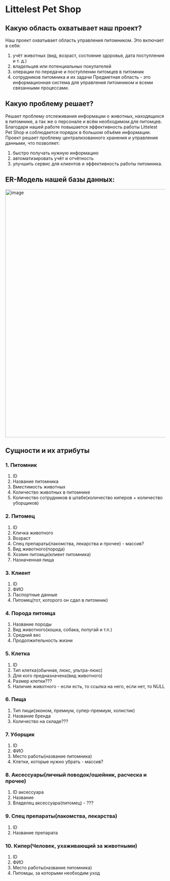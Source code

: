 # Littelest Pet Shop
## Какую область охватывает наш проект?
  Наш проект охватывает область управления питомником. 
  Это включает в себя:
1) учёт животных (вид, возраст, состояние здоровья, дата поступления и т. д.)
2) владельцев или потенциальных покупателей
3) операции по передаче и поступлении питомцев в питомник
4) сотрудников питомника и их задачи
Предметная область - это информационная система для управления питомником и всеми связанными процессами.
## Какую проблему решает?
  Решает проблему отслеживания информации о животных, находящихся в питомнике, а так же о персонале и всём необходимом для питомцев. Благодаря нашей работе повышается эффективность работы Littelest Pet Shop и соблюдается порядок в большом объёме информации. Проект решает проблему централизованного хранения и управления данными, что позволяет:
1) быстро получать нужную информацию
2) автоматизировать учёт и отчётность
3) улучшить сервис для клиентов и эффективность работы питомника.

## ER-Модель нашей базы данных: 
<img width="1012" height="782" alt="image" src="https://github.com/user-attachments/assets/1fa621af-d333-41c5-b721-aa539889cff7" />


## Сущности и их атрибуты
### 1. Питомник
1) ID
2) Название питомника
3) Вместимость животных
4) Количество животных в питомнике
5) Количество сотрудников в штабе(количество киперов + количество уборщиков)
### 2. Питомец
1) ID
2) Кличка животного
3) Возраст
4) Спец препараты(лакомства, лекарства и прочее) - массив?
5) Вид животного(порода)
6) Хозяин питомца(клиент питомника)
7) Назначенная пища
### 3. Клиент
1) ID
2) ФИО
3) Паспортные данные
4) Питомец(тот, которого он сдал в питомник)
### 4. Порода питомца
1) Название породы
2) Вид животного(кошка, собака, попугай и т.п.)
3) Средний вес
4) Продолжительность жизни
### 5. Клетка
1) ID
2) Тип клетка(обычная, люкс, ультра-люкс)
3) Для кого предназначена(вид животного)
4) Размер клетки???
5) Наличие животного - если есть, то ссылка на него, если нет, то NULL
### 6. Пища
1) Тип пищи(эконом, премиум, супер-премиум, холистик)
2) Название бренда
3) Количество на складе???
### 7. Уборщик
1) ID
2) ФИО
3) Место работы(название питомника)
4) Клетки, которые нужно убрать - массив?
### 8. Аксессуары(личный поводок/ошейник, расческа и прочее)
1) ID аксессуара
2) Название
3) Владелец аксессуара(питомец) - ???
### 9. Спец препараты(лакомства, лекарства)
1) ID
2) Название препарата
### 10. Кипер(Человек, ухаживающий за животными)
1) ID
2) ФИО
3) Место работы(название питомника)
4) Питомцы, за которыми необходим уход
